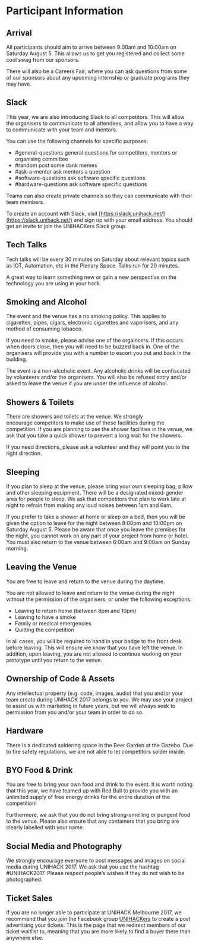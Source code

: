 # Participant Information

## Arrival

All participants should aim to arrive between 9:00am and 10:00am on Saturday
August 5. This allows us to get you registered and collect some cool swag from
our sponsors.

There will also be a Careers Fair, where you can ask questions from some
of our sponsors about any upcoming internship or graduate programs they may
have.

## Slack

This year, we are also introducing Slack to all competitors. This will allow the
organisers to communicate to all attendees, and allow you to have a way to
communicate with your team and mentors.

You can use the following channels for specific purposes:

- #general-questions general questions for competitors, mentors or organising
committee
- #random post some dank memes
- #ask-a-mentor ask mentors a question
- #software-questions ask software specific questions
- #hardware-questions ask software specific questions

Teams can also create private channels so they can communicate with their team
members.

To create an account with Slack, visit [https://slack.unihack.net/](https://slack.unihack.net/)
and sign up with your email address. You should get an invite to join the
UNIHACKers Slack group.

## Tech Talks

Tech talks will be every 30 minutes on Saturday about relevant topics such as
IOT, Automation, etc in the Plenary Space. Talks run for 20 minutes.

A great way to learn something new or gain a new perspective on the technology
you are using in your hack.

## Smoking and Alcohol

The event and the venue has a no smoking policy. This applies to cigarettes,
pipes, cigars, electronic cigarettes and vaporisers, and any method of
consuming tobacco.

If you need to smoke, please advise one of the orgainsers. If this occurs when
doors close, then you will need to be buzzed back in. One of the organisers will
provide you with a number to escort you out and back in the building.

The event is a non-alcoholic event. Any alcoholic drinks will be confiscated by
volunteers and/or the organisers. You will also be refused entry and/or asked to
leave the venue if you are under the influence of alcohol.

## Showers & Toilets

There are showers and toilets at the venue. We strongly encourage competitors to
make use of these facilities during the competition. If you are planning to use
the shower facilities in the venue, we ask that you take a quick shower to
prevent a long wait for the showers.

If you need directions, please ask a volunteer and they will point you to the
right direction.

## Sleeping

If you plan to sleep at the venue, please bring your own sleeping bag, pillow
and other sleeping equipment. There will be a designated mixed-gender area for
people to sleep. We ask that competitors that plan to work late at night to
refrain from making any loud noises between 1am and 6am.

If you prefer to take a shower at home or sleep on a bed, then you will be given
the option to leave for the night between 8:00pm and 10:00pm on Saturday August 5.
Please be aware that once you leave the premises for the night, you cannot work
on any part of your project from home or hotel. You must also return to the
venue between 6:00am and 9:00am on Sunday morning.

## Leaving the Venue

You are free to leave and return to the venue during the daytime.

You are not allowed to leave and return to the venue during the night without
the permission of the organisers, or under the following exceptions:

- Leaving to return home (between 8pm and 10pm)
-	Leaving to have a smoke
-	Family or medical emergencies
-	Quitting the competition

In all cases, you will be required to hand in your badge to the front desk
before leaving. This will ensure we know that you have left the venue. In
addition, upon leaving, you are not allowed to continue working on your
prototype until you return to the venue.

## Ownership of Code & Assets

Any intellectual property (e.g. code, images, audio) that you and/or your team
create during UNIHACK 2017 belongs to you. We may use your project to assist us
with marketing in future years, but we will always seek to permission from you
and/or your team in order to do so.

## Hardware

There is a dedicated soldering space in the Beer Garden at the Gazebo. Due to
fire safety regulations, we are not able to let competitors solder inside.

## BYO Food & Drink

You are free to bring your own food and drink to the event. It is worth noting
that this year, we have teamed up with Red Bull to provide you with an unlimited
supply of free energy drinks for the entire duration of the competition!

Furthermore, we ask that you do not bring strong-smelling or pungent food to the
venue. Please also ensure that any containers that you bring are clearly
labelled with your name. 

## Social Media and Photography

We strongly encourage everyone to post messages and images on social media
during UNIHACK 2017. We ask that you use the hashtag #UNIHACK2017. Please
respect people’s wishes if they do not wish to be photographed.

## Ticket Sales

If you are no longer able to participate at UNIHACK Melbourne 2017, we 
recommend that you join the Facebook group [UNIHACKers](https://facebook.com/groups/unihackers)
to create a post advertising your tickets. This is the page that we 
redirect members of our ticket waitlist to, meaning that you are more likely 
to find a buyer there than anywhere else.


